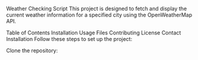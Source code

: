 Weather Checking Script
This project is designed to fetch and display the current weather information for a specified city using the OpenWeatherMap API.

Table of Contents
Installation
Usage
Files
Contributing
License
Contact
Installation
Follow these steps to set up the project:

Clone the repository:
